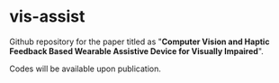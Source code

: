 # vis-assist

Github repository for the paper titled as "**Computer Vision and Haptic Feedback Based Wearable Assistive Device for Visually Impaired**".

Codes will be available upon publication.
